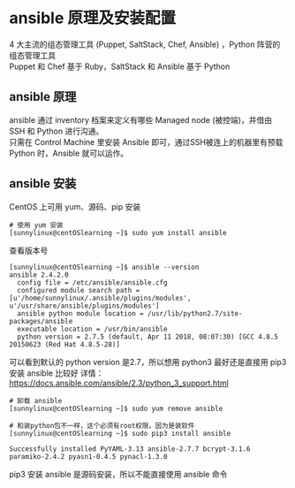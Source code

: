 # ansible 原理及安装配置
4 大主流的组态管理工具 (Puppet, SaltStack, Chef, Ansible) ，Python 阵营的组态管理工具</br>
Puppet 和 Chef 基于 Ruby，SaltStack 和 Ansible 基于 Python</br>

## ansible 原理
ansible 通过 inventory 档案来定义有哪些 Managed node (被控端)，并借由 SSH 和 Python 进行沟通。</br>
只需在 Control Machine 里安装 Ansible 即可，通过SSH被连上的机器里有预载 Python 时，Ansible 就可以运作。</br>

## ansible 安装
CentOS 上可用 yum、源码、pip 安装
```
# 使用 yum 安装
[sunnylinux@centOSlearning ~]$ sudo yum install ansible
```
查看版本号
```
[sunnylinux@centOSlearning ~]$ ansible --version
ansible 2.4.2.0
  config file = /etc/ansible/ansible.cfg
  configured module search path = [u'/home/sunnylinux/.ansible/plugins/modules', u'/usr/share/ansible/plugins/modules']
  ansible python module location = /usr/lib/python2.7/site-packages/ansible
  executable location = /usr/bin/ansible
  python version = 2.7.5 (default, Apr 11 2018, 08:07:30) [GCC 4.8.5 20150623 (Red Hat 4.8.5-28)]
```
可以看到默认的 python version 是2.7，所以想用 python3 最好还是直接用 pip3 安装 ansible 比较好
详情： https://docs.ansible.com/ansible/2.3/python_3_support.html
```
# 卸载 ansible
[sunnylinux@centOSlearning ~]$ sudo yum remove ansible

# 和装python包不一样，这个必须有root权限，因为是装软件
[sunnylinux@centOSlearning ~]$ sudo pip3 install ansible 

Successfully installed PyYAML-3.13 ansible-2.7.7 bcrypt-3.1.6 paramiko-2.4.2 pyasn1-0.4.5 pynacl-1.3.0
```
pip3 安装 ansible 是源码安装，所以不能直接使用 ansible 命令
